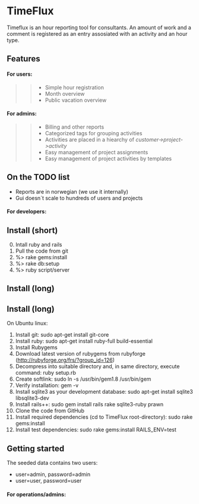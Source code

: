 TimeFlux
========

Timeflux is an hour reporting tool for consultants. An amount of work and a comment is registered as an entry
assosiated with an activity and an hour type.


Features
--------


#### For users:

>> * Simple hour registration
>> * Month overview
>> * Public vacation overview


#### For admins:

>> * Billing and other reports
>> * Categorized tags for grouping activities
>> * Activities are placed in a hiearchy of *customer->project->activity*
>> * Easy management of project assignments
>> * Easy management of project activities by templates


On the TODO list
----------------

* Reports are in norwegian (we use it internally)
* Gui doesn´t scale to hundreds of users and projects

#### For developers:

Install (short)
---------------

0. Intall ruby and rails
1. Pull the code from git
2. %> rake gems:install
3. %> rake db:setup
4. %> ruby script/server

Install (long)
--------------

Install (long)
--------------

On Ubuntu linux:

1. Install git: sudo apt-get install git-core
2. Install ruby: sudo apt-get install ruby-full build-essential
3. Install Rubygems
  1. Download latest version of rubygems from rubyforge (http://rubyforge.org/frs/?group_id=126)
  2. Decompress into suitable directory and, in same directory, execute command: ruby setup.rb
  3. Create softlink: sudo ln -s /usr/bin/gem1.8 /usr/bin/gem
  4. Verify installation: gem -v
4. Install sqlite3 as your development database: sudo apt-get install sqlite3 libsqlite3-dev
5. Install rails++: sudo gem install rails rake sqlite3-ruby prawn
6. Clone the code from GitHub
7. Install required dependencies (cd to TimeFlux root-directory): sudo rake gems:install 
8. Install test dependencies: sudo rake gems:install RAILS_ENV=test

Getting started
---------------

The seeded data contains two users:

* user=admin, password=admin
* user=user, password=user

#### For operations/admins:

